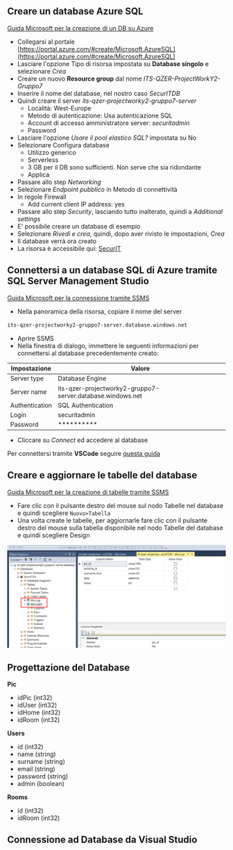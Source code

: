 ## Creare un database Azure SQL

[Guida Microsoft per la creazione di un DB su Azure](https://learn.microsoft.com/it-it/azure/azure-sql/database/single-database-create-quickstart?view=azuresql&tabs=azure-portal)

- Collegarsi al portale [https://portal.azure.com/#create/Microsoft.AzureSQL](https://portal.azure.com/#create/Microsoft.AzureSQL)
- Lasciare l'opzione Tipo di risorsa impostata su **Database singolo** e selezionare *Crea*
- Creare un nuovo **Resource group** dal nome *ITS-QZER-ProjectWorkY2-Gruppo7*
- Inserire il nome del database, nel nostro caso *SecurITDB*
- Quindi creare il server *its-qzer-projectworky2-gruppo7-server*
  + Località: West-Europe
  + Metodo di autenticazione: Usa autenticazione SQL
  + Account di accesso amministratore server: *securitadmin*
  + Password
- Lasciare l'opzione *Usare il pool elastico SQL?* impostata su No
- Selezionare Configura database
    + Utilizzo generico
    + Serverless
    + 3 GB per il DB sono sufficienti. Non serve che sia ridondante
    + Applica
- Passare allo step *Networking*
- Selezionare *Endpoint pubblico* in Metodo di connettività
- In regole Firewall
    + Add current client IP address: yes
- Passare allo step *Security*, lasciando tutto inalterato, quindi a *Additional settings*
- E' possibile creare un database di esempio
- Selezionare *Rivedi e crea*, quindi, dopo aver rivisto le impostazioni, *Crea*
- Il database verrà ora creato
- La risorsa è accessibile qui: [SecurIT](https://portal.azure.com/#@tecnicosuperiorekennedy.it/resource/subscriptions/55a9de92-ecad-42a7-9158-e95e8fe213ee/resourceGroups/ITS-QZER-ProjectWorkY2-Gruppo7/providers/Microsoft.Sql/servers/its-qzer-projectworky2-gruppo7-server/databases/SecurITDB/overview)

## Connettersi a un database SQL di Azure tramite SQL Server Management Studio

[Guida Microsoft per la connessione tramite SSMS](https://learn.microsoft.com/it-it/azure/azure-sql/database/connect-query-ssms?view=azuresql)

- Nella panoramica della risorsa, copiare il nome del server
```txt
its-qzer-projectworky2-gruppo7-server.database.windows.net
```
- Aprire SSMS
- Nella finestra di dialogo, immettere le seguenti informazioni per connettersi al database precedentemente creato:

|Impostazione|Valore|
|---|---|
|Server type|Database Engine|
|Server name|its-qzer-projectworky2-gruppo7-server.database.windows.net|
|Authentication|SQL Authentication|
|Login|securitadmin|
|Password|**********|

- Cliccare su *Connect* ed accedere al database

Per connettersi tramite **VSCode** seguire [questa guida](https://learn.microsoft.com/it-it/azure/azure-sql/database/connect-query-vscode?view=azuresql)

## Creare e aggiornare le tabelle del database

[Guida Microsoft per la creazione di tabelle tramite SSMS](https://learn.microsoft.com/it-it/sql/ssms/visual-db-tools/design-tables-visual-database-tools?view=sql-server-ver16)

- Fare clic con il pulsante destro del mouse sul nodo Tabelle nel database e quindi scegliere `Nuovo>Tabella`
- Una volta create le tabelle, per aggiornarle fare clic con il pulsante destro del mouse sulla tabella disponibile nel nodo Tabelle del database e quindi scegliere Design

![tabelle](./asset/db.png)

## Progettazione del Database

**Pic**
- idPic (int32)
- idUser (int32)
- idHome (int32)
- idRoom (int32)

**Users**
- id (int32)
- name (string)
- surname (string)
- email (string)
- password (string)
- admin (boolean)

**Rooms**
- id (int32)
- idRoom (int32)

## Connessione ad Database da Visual Studio


